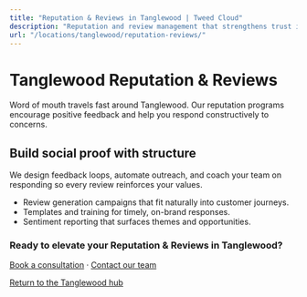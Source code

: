 ```yaml
---
title: "Reputation & Reviews in Tanglewood | Tweed Cloud"
description: "Reputation and review management that strengthens trust in Tanglewood."
url: "/locations/tanglewood/reputation-reviews/"
---
```


# Tanglewood Reputation & Reviews

Word of mouth travels fast around Tanglewood. Our reputation programs encourage positive feedback and help you respond constructively to concerns.

## Build social proof with structure

We design feedback loops, automate outreach, and coach your team on responding so every review reinforces your values.

- Review generation campaigns that fit naturally into customer journeys.
- Templates and training for timely, on-brand responses.
- Sentiment reporting that surfaces themes and opportunities.

### Ready to elevate your Reputation & Reviews in Tanglewood?

[Book a consultation](/consultation/) · [Contact our team](/contact/)

[Return to the Tanglewood hub](/locations/tanglewood/)
